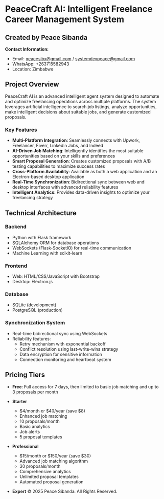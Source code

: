 # PeaceCraft AI: Intelligent Freelance Career Management System

## Created by Peace Sibanda

**Contact Information:**
- Email: peacesibx@gmail.com / systemdevpeace@gmail.com
- WhatsApp: +263715582943
- Location: Zimbabwe

## Project Overview

PeaceCraft AI is an advanced intelligent agent system designed to automate and optimize freelancing operations across multiple platforms. The system leverages artificial intelligence to search job listings, analyze opportunities, make intelligent decisions about suitable jobs, and generate customized proposals.

### Key Features

- **Multi-Platform Integration**: Seamlessly connects with Upwork, Freelancer, Fiverr, LinkedIn Jobs, and Indeed
- **AI-Driven Job Matching**: Intelligently identifies the most suitable opportunities based on your skills and preferences
- **Smart Proposal Generation**: Creates customized proposals with A/B testing capabilities to maximize success rates
- **Cross-Platform Availability**: Available as both a web application and an Electron-based desktop application
- **Real-Time Synchronization**: Bidirectional sync between web and desktop interfaces with advanced reliability features
- **Intelligent Analytics**: Provides data-driven insights to optimize your freelancing strategy

## Technical Architecture

### Backend
- Python with Flask framework
- SQLAlchemy ORM for database operations
- WebSockets (Flask-SocketIO) for real-time communication
- Machine Learning with scikit-learn

### Frontend
- Web: HTML/CSS/JavaScript with Bootstrap
- Desktop: Electron.js

### Database
- SQLite (development)
- PostgreSQL (production)

### Synchronization System
- Real-time bidirectional sync using WebSockets
- Reliability features:
  - Retry mechanism with exponential backoff
  - Conflict resolution using last-write-wins strategy
  - Data encryption for sensitive information
  - Connection monitoring and heartbeat system

## Pricing Tiers

- **Free**: Full access for 7 days, then limited to basic job matching and up to 3 proposals per month

- **Starter**
  - $4/month or $40/year (save $8)
  - Enhanced job matching
  - 10 proposals/month
  - Basic analytics
  - Job alerts
  - 5 proposal templates

- **Professional**
  - $15/month or $150/year (save $30)
  - Advanced job matching algorithm
  - 30 proposals/month
  - Comprehensive analytics
  - Unlimited proposal templates
  - Automated proposal generation

- **Expert**
© 2025 Peace Sibanda. All Rights Reserved.

